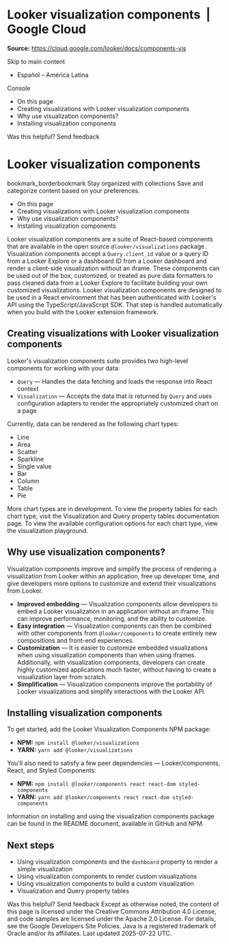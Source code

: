 # Looker visualization components  |  Google Cloud

**Source:** https://cloud.google.com/looker/docs/components-vis

Skip to main content 
  * Español – América Latina

Console 


  * On this page
  * Creating visualizations with Looker visualization components
  * Why use visualization components?
  * Installing visualization components




Was this helpful?
Send feedback 
#  Looker visualization components
bookmark_borderbookmark Stay organized with collections  Save and categorize content based on your preferences.
  * On this page
  * Creating visualizations with Looker visualization components
  * Why use visualization components?
  * Installing visualization components


Looker visualization components are a suite of React-based components that are available in the open source `@looker/visualizations` package.
Visualization components accept a `Query.client_id` value or a query ID from a Looker Explore or a dashboard ID from a Looker dashboard and render a client-side visualization without an iframe.
These components can be used out of the box, customized, or treated as pure data formatters to pass cleaned data from a Looker Explore to facilitate building your own customized visualizations.
Looker visualization components are designed to be used in a React environment that has been authenticated with Looker's API using the TypeScript/JavaScript SDK. That step is handled automatically when you build with the Looker extension framework.
## Creating visualizations with Looker visualization components
Looker's visualization components suite provides two high-level components for working with your data:
  * `Query` — Handles the data fetching and loads the response into React context
  * `Visualization` — Accepts the data that is returned by `Query` and uses configuration adapters to render the appropriately customized chart on a page


Currently, data can be rendered as the following chart types:
  * Line
  * Area
  * Scatter
  * Sparkline
  * Single value
  * Bar
  * Column
  * Table
  * Pie


More chart types are in development.
To view the property tables for each chart type, visit the Visualization and Query property tables documentation page.
To view the available configuration options for each chart type, view the visualization playground.
## Why use visualization components?
Visualization components improve and simplify the process of rendering a visualization from Looker within an application, free up developer time, and give developers more options to customize and extend their visualizations from Looker.
  * **Improved embedding** — Visualization components allow developers to embed a Looker visualization in an application without an iframe. This can improve performance, monitoring, and the ability to customize.
  * **Easy integration** — Visualization components can then be combined with other components from `@looker/components` to create entirely new compositions and front-end experiences.
  * **Customization** — It is easier to customize embedded visualizations when using visualization components than when using iframes. Additionally, with visualization components, developers can create highly customized applications much faster, without having to create a visualization layer from scratch.
  * **Simplification** — Visualization components improve the portability of Looker visualizations and simplify interactions with the Looker API.


## Installing visualization components
To get started, add the Looker Visualization Components NPM package:
  * **NPM:** `npm install @looker/visualizations`
  * **YARN:** `yarn add @looker/visualizations`


You'll also need to satisfy a few peer dependencies — Looker/components, React, and Styled Components:
  * **NPM:** `npm install @looker/components react react-dom styled-components`
  * **YARN:** `yarn add @looker/components react react-dom styled-components`


Information on installing and using the visualization components package can be found in the README document, available in GitHub and NPM.
## Next steps
  * Using visualization components and the `dashboard` property to render a simple visualization
  * Using visualization components to render custom visualizations
  * Using visualization components to build a custom visualization
  * Visualization and Query property tables


Was this helpful?
Send feedback 
Except as otherwise noted, the content of this page is licensed under the Creative Commons Attribution 4.0 License, and code samples are licensed under the Apache 2.0 License. For details, see the Google Developers Site Policies. Java is a registered trademark of Oracle and/or its affiliates.
Last updated 2025-07-22 UTC.


